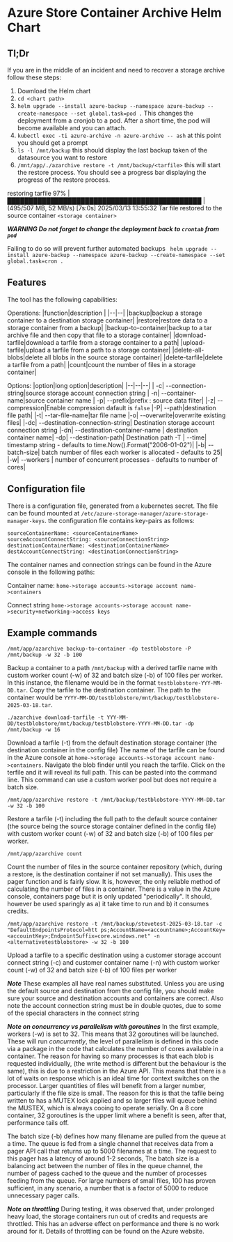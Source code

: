 # Azure Store Container Archive Helm Chart

  ## Tl;Dr 
  If you are in the middle of an incident and need to recover a storage archive follow these steps:
  1. Download the Helm chart
  2. `cd <chart path>`
  3. `helm upgrade --install azure-backup --namespace azure-backup --create-namespace --set global.task=pod .` This changes the deployment from a cronjob to a pod. After a short time, the pod will become available and you can attach.
  4. `kubectl exec -ti azure-archive -n azure-archive -- ash` at this point you should get a prompt
  5. `ls -l /mnt/backup` this should display the last backup taken of the datasource you want to restore
  6. `/mnt/app/./azarchive restore -t /mnt/backup/<tarfile>` this will start the restore process. You should see a progress bar displaying the progress of the restore process.
  
 restoring tarfile  97% |█████████████████████████████████████████████  | (495/507 MB, 52 MB/s) [7s:0s]
 2025/03/13 13:55:32 Tar file restored to the source container `<storage container>`

***WARNING Do not forget to change the deployment back to `crontab` from `pod`***

Failing to do so will prevent further automated backups
`
helm upgrade --install azure-backup --namespace azure-backup --create-namespace --set global.task=cron .`

## Features
The tool has the following capabilities:

Operations:
|function|description  |
|--|--|
|backup|backup a storage container to a destination storage container|
  |restore|restore data to a storage container from a backup|
  |backup-to-container|backup to a tar archive file and then copy that file to a storage container|
  |download-tarfile|download a tarfile from a storage container to a path|
  |upload-tarfile|upload a tarfile from a path to a storage container|
  |delete-all-blobs|delete all blobs in the source storage container|
  |delete-tarfile|delete a tarfile from a path|
  |count|count the number of files in a storage container|

Options:
|option|long option|description|
|--|--|--|
 | -c|    --connection-string|source storage account connection string
 | -n|    --container-name|source container name
 | -p|    --prefix|prefix : source data filter|
  |-z|    --compression|Enable compression dafault is `false`
  |-P|    --path|destination file path|
  |-t|    --tar-file-name|tar file name
  |-o|    --overwrite|overwrite existing files|
  |-dc|   --destination-connection-string|  Destination storage account connection string
  |-dn|   --destination-container-name |    destination container name|
  -dp|   --destination-path|               Destination path
  -T |   --time|                           timestamp string - defaults to time.Now().Format("2006-01-02")|
  |-b|    --batch-size|                     batch number of files each worker is allocated - defaults to 25|
  |-w|    --workers |                       number of concurrent processes - defaults to number of cores|

## Configuration file
There is a configuration file, generated from a kubernetes secret. The file can be found mounted at `/etc/azure-storage-manager/azure-storage-manager-keys`. the configuration file contains key-pairs as follows:
```
sourceContainerName: <sourceContainerName>
sourceAccountConnectString: <sourceConnectionString>
destinationContainerName: <destinationContainerName>
destAccountConnectString: <destinationConnectionString>
```
The container names and connection strings can be found in the Azure console in the following paths:

Container name: `home->storage accounts->storage account name->containers`

Connect string `home->storage accounts->storage account name->security+networking->access keys`

## Example commands
`/mnt/app/azarchive backup-to-container -dp testblobstore -P /mnt/backup -w 32 -b 100`

Backup a container to a path `/mnt/backup` with a derived tarfile name with custom worker count (-w) of 32 and batch size (-b) of 100 files per worker. In this instance, the filename would be in the format `testblobstore-YYY-MM-DD.tar`. Copy the tarfile to the destination container. The path to the container would be `YYYY-MM-DD/testblobstore/mnt/backup/testblobstore-2025-03-18.tar`. 

`./azarchive download-tarfile -t YYY-MM-DD/testblobstore/mnt/backup/testblobstore-YYYY-MM-DD.tar -dp /mnt/backup -w 16`

 Download a tarfile (-t) from the default destination storage container (the destination container in the config file) The name of the tarfile can be found in the Azure console at `home->storage accounts->storage account name->containers`. Navigate the blob finder   until you reach the tarfile. Click on the terfile and it will reveal its full path. This can be pasted into the command line. This command can use a custom worker pool but does not require a batch size.

`/mnt/app/azarchive restore -t /mnt/backup/testblobstore-YYYY-MM-DD.tar -w 32 -b 100`

Restore a tarfile (-t) including the full path to the default source container (the source being the source storage container defined in the config file) with custom worker count (-w) of 32 and batch size (-b) of 100 files per worker.

`/mnt/app/azarchive count`

Count the number of files in the source container repository (which, during a restore, is the destination container if not set manually). This uses the pager function and is fairly slow. It is, however, the only reliable method of calculating the number of files in a container. There is a value in the Azure console, containers page but it is only updated "periodically".  It should, however be used sparingly as a) it take time to run and b) it consumes credits.

`/mnt/app/azarchive restore -t /mnt/backup/stevetest-2025-03-18.tar -c "DefaultEndpointsProtocol=htt
ps;AccountName=<accountname>;AccountKey=<accouintKey>;EndpointSuffix=core.windows.net" -n <alternativetestblobstore> -w 32 -b 100`

Upload a tarfile to a specific destination using a customer storage account connect string (-c) and customer container name (-n) with custom worker count (-w) of 32 and batch size (-b) of 100 files per worker

***Note*** 
These examples all have real names substituted. Unless you are using the default source and destination from the config file, you should make sure your source and destination accounts and containers are correct. Also note the account connection string must be in double quotes, due to some of the special characters in the connect string

***Note on concurrency vs parallelism with goroutines*** 
In the first example, workers (-w)  is set to 32. This means that 32 goroutines will be launched. These will run _concurrently_, the level of parallelism is defined in this code via a package in the code that calculates the number of cores available in a container.  The reason for having so many processes is that each blob is requested individually, (the write method is different but the behaviour is the same), this is due to a restriction in the Azure API. This means that there is a lot of waits on response which is an ideal time for context switches on the processor. Larger quantities of files will benefit from a larger number, particularly if the file size is small. The reason for this is that the tafile being written to has a MUTEX lock applied and so larger files will queue behind the MUSTEX, which is always cooing to operate serially. On a 8 core container, 32 goroutines is the upper limit where a benefit is seen, after that, performance tails off.  

 The batch size (-b) defines how many filename are pulled from the queue at a time. The queue is fed from a single channel that receives data from a pager API call that returns up to 5000 filenames at a time. The request to this pager has a latency of around 1-2 seconds, The batch size is a balancing act between the number of files in the queue channel, the number of pagess cached to the queue and the number of processes feeding from the queue.  For large numbers of small files, 100 has proven sufficient, in any scenario, a number that is a factor of 5000 to reduce unnecessary pager calls.

 ***Note on throttling*** 
 During testing, it was observed that, under prolonged heavy load, the storage containers run out of credits and requests are throttled. This has an adverse effect on performance and there is no work around for it. Details of throttling can be found on the Azure website.
